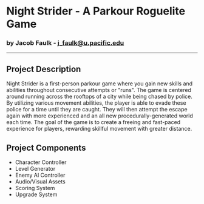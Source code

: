 # Night Strider - A Parkour Roguelite Game

### by Jacob Faulk - j_faulk@u.pacific.edu
---

## Project Description
Night Strider is a first-person parkour game where you gain new skills and abilities throughout consecutive attempts or "runs". The game is centered around running across the rooftops of a city while being chased by police. By utilizing various movement abilities, the player is able to evade these police for a time until they are caught. They will then attempt the escape again with more experienced and an all new procedurally-generated world each time. The goal of the game is to create a freeing and fast-paced experience for players, rewarding skillful movement with greater distance.

## Project Components
- Character Controller
- Level Generator
- Enemy AI Controller
- Audio/Visual Assets
- Scoring System
- Upgrade System
